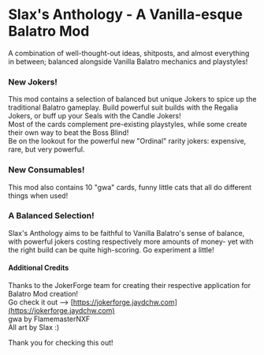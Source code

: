 # Slax's Anthology - A Vanilla-esque Balatro Mod
A combination of well-thought-out ideas, shitposts, and almost everything in between; balanced alongside Vanilla Balatro mechanics and playstyles!

### New Jokers!
This mod contains a selection of balanced but unique Jokers to spice up the traditional Balatro gameplay. Build powerful suit builds with the Regalia Jokers, or buff up your Seals with the Candle Jokers!<br>
Most of the cards complement pre-existing playstyles, while some create their own way to beat the Boss Blind!<br>
Be on the lookout for the powerful new "Ordinal" rarity jokers: expensive, rare, but very powerful.<br>

### New Consumables!
This mod also contains 10 "gwa" cards, funny little cats that all do different things when used!

### A Balanced Selection!
Slax's Anthology aims to be faithful to Vanilla Balatro's sense of balance, with powerful jokers costing respectively more amounts of money- yet with the right build can be quite high-scoring. Go experiment a little!

#### Additional Credits
Thanks to the JokerForge team for creating their respective application for Balatro Mod creation!<br>
Go check it out --> [https://jokerforge.jaydchw.com](https://jokerforge.jaydchw.com)<br>
gwa by FlamemasterNXF<br>
All art by Slax :)<br>

Thank you for checking this out!
